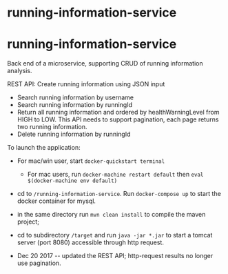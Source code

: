 # running-information-service

# running-information-service

Back end of a microservice, supporting CRUD of running information analysis.

REST API:
Create running information using JSON input
- Search running information by username
- Search running information by runningId
- Return all running information and ordered by healthWarningLevel from HIGH to
LOW. This API needs to support pagination, each page returns two running
information.
- Delete running information by runningId


To launch the application:
* For mac/win user, start `docker-quickstart terminal`
  * For mac users, run `docker-machine restart default` then `eval $(docker-machine env default)`
* cd to `/running-information-service`. Run `docker-compose up` to start the docker container for mysql.
* in the same directory run `mvn clean install` to compile the maven project;
* cd to subdirectory `/target` and run `java -jar *.jar` to start a tomcat server (port 8080) accessible through http request.





* Dec 20 2017 -- updated the REST API; http-request results no longer use pagination.
